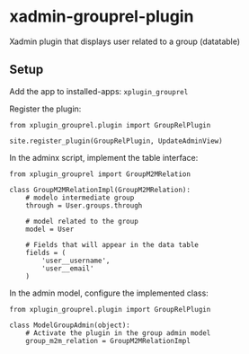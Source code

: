 # xadmin-grouprel-plugin
Xadmin plugin that displays user related to a group (datatable)

Setup
-

Add the app to installed-apps: `xplugin_grouprel`

Register the plugin:
```
from xplugin_grouprel.plugin import GroupRelPlugin

site.register_plugin(GroupRelPlugin, UpdateAdminView)
```

In the adminx script, implement the table interface:
```
from xplugin_grouprel import GroupM2MRelation

class GroupM2MRelationImpl(GroupM2MRelation):
    # modelo intermediate group
    through = User.groups.through
    
    # model related to the group
    model = User
    
    # Fields that will appear in the data table
    fields = (
        'user__username',
        'user__email'
    )
```

In the admin model, configure the implemented class:
```
from xplugin_grouprel.plugin import GroupRelPlugin

class ModelGroupAdmin(object):
    # Activate the plugin in the group admin model
    group_m2m_relation = GroupM2MRelationImpl
```
